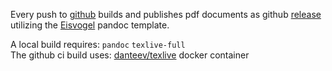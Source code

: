 Every push to [github](https://github.com/nothub/pandoc-notes) builds and publishes pdf documents as github [release](https://github.com/nothub/pandoc-notes/releases/latest) utilizing the [Eisvogel](https://github.com/Wandmalfarbe/pandoc-latex-template) pandoc template.

A local build requires: `pandoc` `texlive-full`  
The github ci build uses: [danteev/texlive](https://github.com/dante-ev/docker-texlive) docker container
